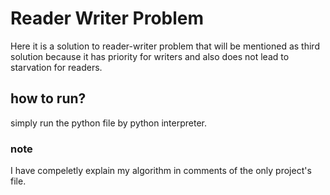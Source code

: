 # Reader Writer Problem
Here it is a solution to reader-writer problem that will be mentioned as third solution because it has priority for writers and also does not lead to starvation for readers.
## how to run?
simply run the python file by python interpreter.
### note
I have compeletly explain my algorithm in comments of the only project's file.
